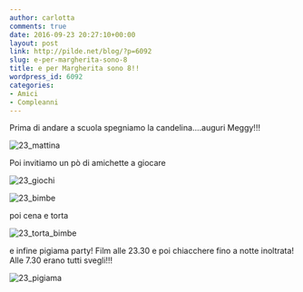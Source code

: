 ```yaml
---
author: carlotta
comments: true
date: 2016-09-23 20:27:10+00:00
layout: post
link: http://pilde.net/blog/?p=6092
slug: e-per-margherita-sono-8
title: e per Margherita sono 8!!
wordpress_id: 6092
categories:
- Amici
- Compleanni
---
```


Prima di andare a scuola spegniamo la candelina....auguri Meggy!!!

![23_mattina](http://pilde.net/blog/wp-content/uploads/2016/10/23_mattina.png)


Poi invitiamo un pò di amichette a giocare

![23_giochi](http://pilde.net/blog/wp-content/uploads/2016/10/23_giochi.png)


 ![23_bimbe](http://pilde.net/blog/wp-content/uploads/2016/10/23_bimbe.png)


poi cena e torta

![23_torta_bimbe](http://pilde.net/blog/wp-content/uploads/2016/10/23_torta_bimbe.png)


e infine pigiama party! Film alle 23.30 e poi chiacchere fino a notte inoltrata! Alle 7.30 erano tutti svegli!!!

![23_pigiama](http://pilde.net/blog/wp-content/uploads/2016/10/23_pigiama.png)




